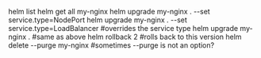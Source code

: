 helm list
helm get all my-nginx
helm upgrade my-nginx . --set service.type=NodePort
helm upgrade my-nginx . --set service.type=LoadBalancer #overrides the service type
helm upgrade my-nginx . #same as above
helm rollback 2 #rolls back to this version
helm delete --purge my-nginx #sometimes --purge is not an option?


